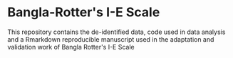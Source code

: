 # Bangla-Rotter's I-E Scale

This repository contains the de-identified data, code used in data analysis and a Rmarkdown reproducible manuscript used in the adaptation and validation work of Bangla Rotter's I-E Scale